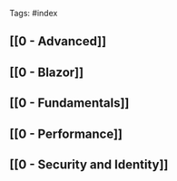 Tags: #index

## [[0 - Advanced]]

## [[0 - Blazor]]

## [[0 - Fundamentals]]

## [[0 - Performance]]

## [[0 - Security and Identity]]
